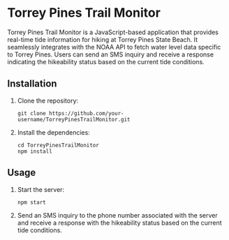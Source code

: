 # Torrey Pines Trail Monitor

Torrey Pines Trail Monitor is a JavaScript-based application that provides real-time tide information for hiking at Torrey Pines State Beach. It seamlessly integrates with the NOAA API to fetch water level data specific to Torrey Pines. Users can send an SMS inquiry and receive a response indicating the hikeability status based on the current tide conditions.

## Installation

1. Clone the repository:

    ```
    git clone https://github.com/your-username/TorreyPinesTrailMonitor.git
    ```
2. Install the dependencies:

    ```
    cd TorreyPinesTrailMonitor
    npm install
    ```

## Usage

1. Start the server:

    ```
    npm start
    ```
    
2. Send an SMS inquiry to the phone number associated with the server and receive a response with the hikeability status based on the current tide conditions.